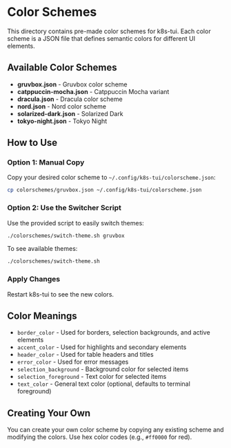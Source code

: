 # Color Schemes

This directory contains pre-made color schemes for k8s-tui. Each color scheme is a JSON file that defines semantic colors for different UI elements.

## Available Color Schemes

- **gruvbox.json** - Gruvbox color scheme
- **catppuccin-mocha.json** - Catppuccin Mocha variant
- **dracula.json** - Dracula color scheme
- **nord.json** - Nord color scheme
- **solarized-dark.json** - Solarized Dark
- **tokyo-night.json** - Tokyo Night

## How to Use

### Option 1: Manual Copy
Copy your desired color scheme to `~/.config/k8s-tui/colorscheme.json`:
```bash
cp colorschemes/gruvbox.json ~/.config/k8s-tui/colorscheme.json
```

### Option 2: Use the Switcher Script
Use the provided script to easily switch themes:
```bash
./colorschemes/switch-theme.sh gruvbox
```

To see available themes:
```bash
./colorschemes/switch-theme.sh
```

### Apply Changes
Restart k8s-tui to see the new colors.

## Color Meanings

- `border_color` - Used for borders, selection backgrounds, and active elements
- `accent_color` - Used for highlights and secondary elements
- `header_color` - Used for table headers and titles
- `error_color` - Used for error messages
- `selection_background` - Background color for selected items
- `selection_foreground` - Text color for selected items
- `text_color` - General text color (optional, defaults to terminal foreground)

## Creating Your Own

You can create your own color scheme by copying any existing scheme and modifying the colors. Use hex color codes (e.g., `#ff0000` for red).